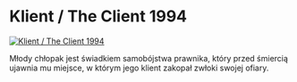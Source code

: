 Klient / The Client 1994 
=============
[![Klient / The Client 1994 ](http://vidos.pl/images/player.gif)](http://vidos.pl/klient-the-client-1994)

 Młody chłopak jest świadkiem samobójstwa prawnika, który przed śmiercią ujawnia mu miejsce, w którym jego klient zakopał zwłoki swojej ofiary.
